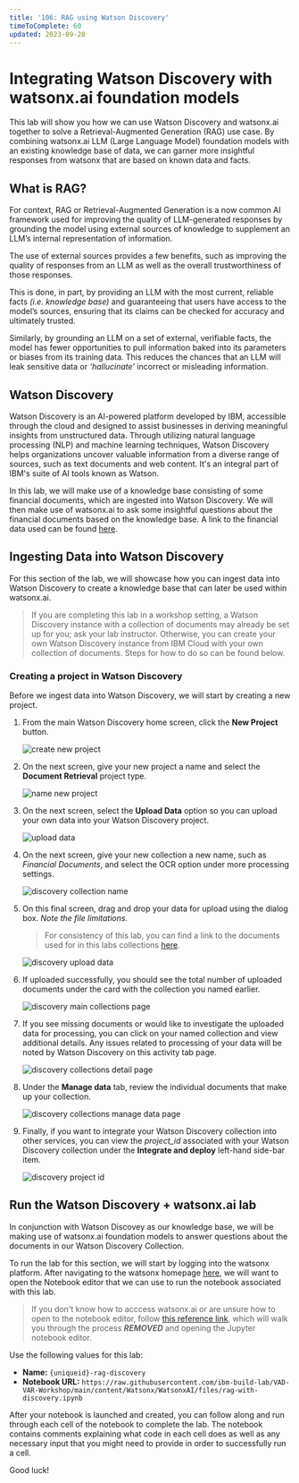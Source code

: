 ```yaml
---
title: '106: RAG using Watson Discovery'
timeToComplete: 60
updated: 2023-09-20
---
```


# Integrating Watson Discovery with watsonx.ai foundation models

This lab will show you how we can use Watson Discovery and watsonx.ai together to solve a Retrieval-Augmented Generation (RAG) use case. By combining watsonx.ai LLM (Large Language Model) foundation models with an existing knowledge base of data, we can garner more insightful responses from watsonx that are based on known data and facts.

## What is RAG? 

For context, RAG or Retrieval-Augmented Generation is a now common AI framework used for improving the quality of LLM-generated responses by grounding the model using external sources of knowledge to supplement an LLM’s internal representation of information. 

The use of external sources provides a few benefits, such as improving the quality of responses from an LLM as well as the overall trustworthiness of those responses. 

This is done, in part, by providing an LLM with the most current, reliable facts _(i.e. knowledge base)_ and guaranteeing that users have access to the model’s sources, ensuring that its claims can be checked for accuracy and ultimately trusted.

Similarly, by grounding an LLM on a set of external, verifiable facts, the model has fewer opportunities to pull information baked into its parameters or biases from its training data. This reduces the chances that an LLM will leak sensitive data or _‘hallucinate’_ incorrect or misleading information.

## Watson Discovery

Watson Discovery is an AI-powered platform developed by IBM, accessible through the cloud and designed to assist businesses in deriving meaningful insights from unstructured data. Through  utilizing natural language processing (NLP) and machine learning techniques, Watson Discovery helps organizations uncover valuable information from a diverse range of sources, such as text documents and web content. It's an integral part of IBM's suite of AI tools known as Watson.

In this lab, we will make use of a knowledge base consisting of some financial documents, which are ingested into Watson Discovery. We will then make use of watsonx.ai to ask some insightful questions about the financial documents based on the knowledge base. A link to the financial data used can be found [here](https://github.com/ibm-build-lab/VAD-VAR-Workshop/tree/87155f66db7248994ff17fc0dfe80a3b99b64fc9/content/Watsonx/WatsonxAI/docs).  

## Ingesting Data into Watson Discovery

For this section of the lab, we will showcase how you can ingest data into Watson Discovery to create a knowledge base that can later be used within watsonx.ai. 

> If you are completing this lab in a workshop setting, a Watson Discovery instance with a collection of documents may already be set up for you; ask your lab instructor. Otherwise, you can create your own Watson Discovery instance from IBM Cloud with your own collection of documents. Steps for how to do so can be found below.

### Creating a project in Watson Discovery

Before we ingest data into Watson Discovery, we will start by creating a new project.


1. From the main Watson Discovery home screen, click the **New Project** button.

    ![create new project](./images/106/1-Discovery-Create-Project.png)   

2. On the next screen, give your new project a name and select the **Document Retrieval** project type.

    ![name new project](./images/106/2-Discovery-Name-Project.png)

3. On the next screen, select the **Upload Data** option so you can upload your own data into your Watson Discovery project.

    ![upload data](./images/106/3-Discovery-Upload-Data.png)

4. On the next screen, give your new collection a new name, such as _Financial Documents_, and select the OCR option under more processing settings.

    ![discovery collection name](./images/106/4-Discovery-Collection.png)

5. On this final screen, drag and drop your data for upload using the dialog box. _Note the file limitations._
    
    > For consistency of this lab, you can find a link to the documents used for in this labs collections [here](https://github.com/ibm-build-lab/VAD-VAR-Workshop/tree/87155f66db7248994ff17fc0dfe80a3b99b64fc9/content/Watsonx/WatsonxAI/docs).

    ![discovery upload data](./images/106/5-Discovery-Upload-Page.png)

6. If uploaded successfully, you should see the total number of uploaded documents under the card with the collection you named earlier.

    ![discovery main collections page](./images/106/6-Discovery-Main-Collections.png)

7. If you see missing documents or would like to investigate the uploaded data for processing, you can click on your named collection and view additional details. Any issues related to processing of your data will be noted by Watson Discovery on this activity tab page.

    ![discovery collections detail page](./images/106/7-Discovery-Collection-Details.png)

8. Under the **Manage data** tab, review the individual documents that make up your collection.

    ![discovery collections manage data page](./images/106/8-Discovery-Manage-Collection.png)
 
9. Finally, if you want to integrate your Watson Discovery collection into other services, you can view the *project_id* associated with your Watson Discovery collection under the **Integrate and deploy** left-hand side-bar item.

    ![discovery project id](./images/106/9-Discovery-Find-Project-ID.png)


## Run the Watson Discovery + watsonx.ai lab

In conjunction with Watson Discovey as our knowledge base, we will be making use of watsonx.ai foundation models to answer questions about the documents in our Watson Discovery Collection.

To run the lab for this section, we will start by logging into the watsonx platform. After navigating to the watsonx homepage [here](https://dataplatform.cloud.ibm.com/wx/home), we will want to open the Notebook editor that we can use to run the notebook associated with this lab. 

> If you don't know how to acccess watsonx.ai or are unsure how to open to the notebook editor, follow [this reference link](/watsonx/watsonxai/100#how-do-i-import-a-jupyter-notebook-in-watsonxai), which will walk you through the process ***REMOVED*** and opening the Jupyter notebook editor.

Use the following values for this lab:
- **Name:** `{uniqueid}-rag-discovery`
- **Notebook URL:** `https://raw.githubusercontent.com/ibm-build-lab/VAD-VAR-Workshop/main/content/Watsonx/WatsonxAI/files/rag-with-discovery.ipynb`  

After your notebook is launched and created, you can follow along and run through each cell of the notebook to complete the lab. The notebook contains comments explaining what code in each cell does as well as any necessary input that you might need to provide in order to successfully run a cell.

Good luck!
